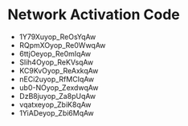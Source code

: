 # Network Activation Code
* 1Y79Xuyop_ReOsYqAw
* RQpmXOyop_Re0WwqAw
* 6ttjOeyop_Re0mIqAw
* Slih4Oyop_ReKVsqAw
* KC9KvOyop_ReAxkqAw
* nECi2uyop_RfMCIqAw
* ub0-NOyop_ZexdwqAw
* DzB8juyop_Za8pUqAw
* vqatxeyop_ZbiK8qAw
* 1YiADeyop_Zbi6MqAw
